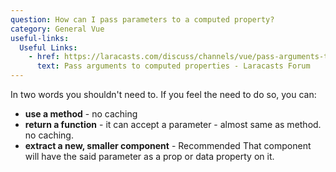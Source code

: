 ```yaml
---
question: How can I pass parameters to a computed property?
category: General Vue
useful-links:
  Useful Links:
    - href: https://laracasts.com/discuss/channels/vue/pass-arguments-to-computed-properties
      text: Pass arguments to computed properties - Laracasts Forum
---
```


In two words you shouldn't need to. If you feel the need to do so, you can:
 
* **use a method** - no caching
* **return a function** - it can accept a parameter - almost same as method. no caching.
* **extract a new, smaller component** -  <badge vertical="middle">Recommended</badge> That component will have the said parameter as a prop or data property on it.
